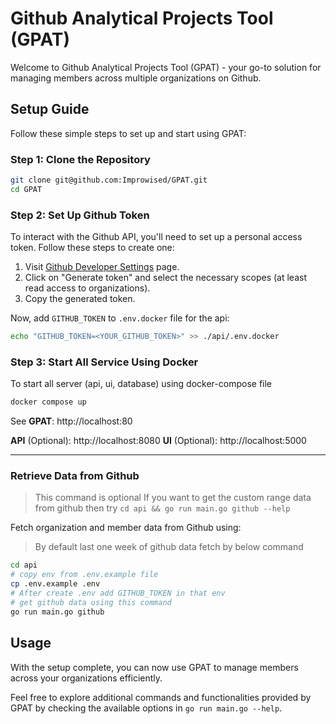 # Github Analytical Projects Tool (GPAT)

Welcome to Github Analytical Projects Tool (GPAT) - your go-to solution for managing members across multiple organizations on Github.

## Setup Guide

Follow these simple steps to set up and start using GPAT:

### Step 1: Clone the Repository

```bash
git clone git@github.com:Improwised/GPAT.git
cd GPAT
```

### Step 2: Set Up Github Token

To interact with the Github API, you'll need to set up a personal access token. Follow these steps to create one:

1. Visit [Github Developer Settings](https://github.com/settings/tokens) page.
2. Click on "Generate token" and select the necessary scopes (at least read access to organizations).
3. Copy the generated token.

Now, add `GITHUB_TOKEN` to `.env.docker` file for the api:

```bash
echo "GITHUB_TOKEN=<YOUR_GITHUB_TOKEN>" >> ./api/.env.docker
```
### Step 3: Start All Service Using Docker

To start all server (api, ui, database) using docker-compose file
```bash
docker compose up
```
See **GPAT**: http://localhost:80

**API** (Optional): http://localhost:8080
**UI** (Optional): http://localhost:5000

---

### Retrieve Data from Github
> This command is optional If you want to get the custom range data from github then try `cd api && go run main.go github --help`

Fetch organization and member data from Github using:
> By default last one week of github data fetch by below command

```bash
cd api
# copy env from .env.example file
cp .env.example .env
# After create .env add GITHUB_TOKEN in that env
# get github data using this command
go run main.go github
```

## Usage

With the setup complete, you can now use GPAT to manage members across your organizations efficiently.

Feel free to explore additional commands and functionalities provided by GPAT by checking the available options in `go run main.go --help`.
